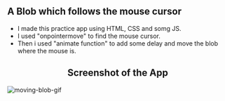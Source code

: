 ## A Blob which follows the mouse cursor

- I made this practice app using HTML, CSS and somg JS.
- I used "onpointermove" to find the mouse cursor.
- Then i used "animate function" to add some delay and move the blob where the mouse is.  

<h2 align="center">Screenshot of the App</h2>

![moving-blob-gif](./moving-blob.gif)
